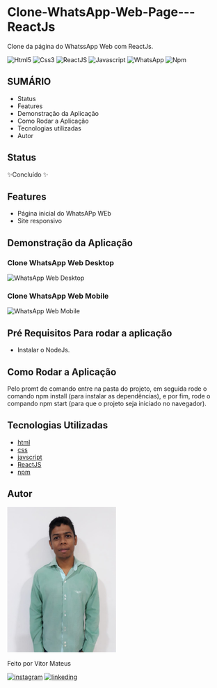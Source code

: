 # Clone-WhatsApp-Web-Page---ReactJs
Clone da página do WhatssApp Web com ReactJs.

![Html5](https://img.shields.io/badge/HTML5-E34F26?style=for-the-badge&logo=html5&logoColor=white) ![Css3](https://img.shields.io/badge/CSS3-1572B6?style=for-the-badge&logo=css3&logoColor=white) ![ReactJS](https://img.shields.io/badge/React-20232A?style=for-the-badge&logo=react&logoColor=61DAFB) ![Javascript](https://img.shields.io/badge/JavaScript-F7DF1E?style=for-the-badge&logo=javascript&logoColor=black) ![WhatsApp](https://img.shields.io/badge/WhatsApp-25D366?style=for-the-badge&logo=whatsapp&logoColor=white) ![Npm](https://img.shields.io/badge/npm-CB3837?style=for-the-badge&logo=npm&logoColor=white)

## SUMÁRIO

- Status
- Features
- Demonstração da Aplicação
- Como Rodar a Aplicação
- Tecnologias utilizadas
- Autor

## Status

✨Concluído ✨

## Features

- Página inicial do WhatsAPp WEb
- Site responsivo

## Demonstração da Aplicação

### Clone WhatsApp Web Desktop
![WhatsApp Web Desktop](https://i.imgur.com/FJQIUQ4.png)

### Clone WhatsApp Web Mobile
![WhatsApp Web Mobile](https://i.imgur.com/L1pj9O0.png)

## Pré Requisitos Para rodar a aplicação
- Instalar o NodeJs.

## Como Rodar a Aplicação
Pelo promt de comando entre na pasta do projeto, em seguida rode o comando npm install (para instalar as dependências), e por fim, rode o compando npm start (para que o projeto seja iniciado no navegador).

## Tecnologias Utilizadas

- [html](https://developer.mozilla.org/pt-BR/docs/Web/HTML)
- [css](https://developer.mozilla.org/pt-BR/docs/Web/CSS)
- [javscript](https://developer.mozilla.org/pt-BR/docs/Web/JavaScript)
- [ReactJS](https://pt-br.reactjs.org/)
- [npm](https://docs.npmjs.com/)

## Autor

<img alt="author image" src="./readme_files/vitor.jpg" width="250"/>

Feito por Vitor Mateus

[![instagram](https://img.shields.io/badge/Instagram-E4405F?style=for-the-badge&logo=instagram&logoColor=white)](https://www.instagram.com/vitor_dev_/) [![linkeding](https://img.shields.io/badge/LinkedIn-0077B5?style=for-the-badge&logo=linkedin&logoColor=white)](https://www.linkedin.com/in/vitor-mateus-2a42461a2/)
